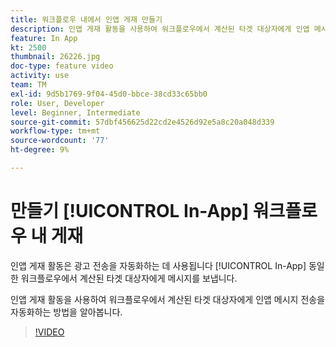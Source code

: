 ```yaml
---
title: 워크플로우 내에서 인앱 게재 만들기
description: 인앱 게재 활동을 사용하여 워크플로우에서 계산된 타겟 대상자에게 인앱 메시지 전송을 자동화하는 방법을 알아봅니다.
feature: In App
kt: 2500
thumbnail: 26226.jpg
doc-type: feature video
activity: use
team: TM
exl-id: 9d5b1769-9f04-45d0-bbce-38cd33c65bb0
role: User, Developer
level: Beginner, Intermediate
source-git-commit: 57dbf456625d22cd2e4526d92e5a8c20a048d339
workflow-type: tm+mt
source-wordcount: '77'
ht-degree: 9%

---
```


# 만들기 [!UICONTROL In-App] 워크플로우 내 게재

인앱 게재 활동은 광고 전송을 자동화하는 데 사용됩니다 [!UICONTROL In-App] 동일한 워크플로우에서 계산된 타겟 대상자에게 메시지를 보냅니다.

인앱 게재 활동을 사용하여 워크플로우에서 계산된 타겟 대상자에게 인앱 메시지 전송을 자동화하는 방법을 알아봅니다.

>[!VIDEO](https://video.tv.adobe.com/v/26226?quality=12)
